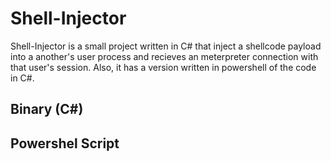 # Shell-Injector

Shell-Injector is a small project written in C# that inject a shellcode payload into a another's user process and recieves an meterpreter connection with that user's session. Also, it has a version written in powershell of the code in C#.

## Binary (C#)



## Powershel Script

